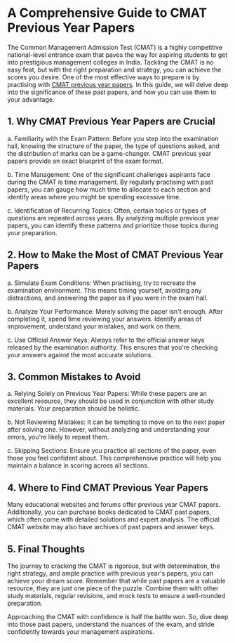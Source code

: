 <h1>A Comprehensive Guide to CMAT Previous Year Papers</h1>
        <p>The Common Management Admission Test (CMAT) is a highly competitive national-level entrance exam that paves the way for aspiring students to get into prestigious management colleges in India. Tackling the CMAT is no easy feat, but with the right preparation and strategy, you can achieve the scores you desire. One of the most effective ways to prepare is by practising with <a href="https://www.iquanta.in/test/cmat-previous-papers">CMAT previous year papers</a>. In this guide, we will delve deep into the significance of these past papers, and how you can use them to your advantage.</p>
        <h2>1. Why CMAT Previous Year Papers are Crucial</h2>
        <p>a. Familiarity with the Exam Pattern: Before you step into the examination hall, knowing the structure of the paper, the type of questions asked, and the distribution of marks can be a game-changer. CMAT previous year papers provide an exact blueprint of the exam format.</p>
        <p>b. Time Management: One of the significant challenges aspirants face during the CMAT is time management. By regularly practising with past papers, you can gauge how much time to allocate to each section and identify areas where you might be spending excessive time.</p>
        <p>c. Identification of Recurring Topics: Often, certain topics or types of questions are repeated across years. By analyzing multiple previous year papers, you can identify these patterns and prioritize those topics during your preparation.</p>
        <h2>2. How to Make the Most of CMAT Previous Year Papers</h2>
        <p>a. Simulate Exam Conditions: When practising, try to recreate the examination environment. This means timing yourself, avoiding any distractions, and answering the paper as if you were in the exam hall.</p>
        <p>b. Analyze Your Performance: Merely solving the paper isn't enough. After completing it, spend time reviewing your answers. Identify areas of improvement, understand your mistakes, and work on them.</p>
        <p>c. Use Official Answer Keys: Always refer to the official answer keys released by the examination authority. This ensures that you're checking your answers against the most accurate solutions.</p>
        <h2>3. Common Mistakes to Avoid</h2>
        <p>a. Relying Solely on Previous Year Papers: While these papers are an excellent resource, they should be used in conjunction with other study materials. Your preparation should be holistic.</p>
        <p>b. Not Reviewing Mistakes: It can be tempting to move on to the next paper after solving one. However, without analyzing and understanding your errors, you're likely to repeat them.</p>
        <p>c. Skipping Sections: Ensure you practice all sections of the paper, even those you feel confident about. This comprehensive practice will help you maintain a balance in scoring across all sections.</p>
        <h2>4. Where to Find CMAT Previous Year Papers</h2>
        <p>Many educational websites and forums offer previous year CMAT papers. Additionally, you can purchase books dedicated to CMAT past papers, which often come with detailed solutions and expert analysis. The official CMAT website may also have archives of past papers and answer keys.</p>
        <h2>5. Final Thoughts</h2>
        <p>The journey to cracking the CMAT is rigorous, but with determination, the right strategy, and ample practice with previous year's papers, you can achieve your dream score. Remember that while past papers are a valuable resource, they are just one piece of the puzzle. Combine them with other study materials, regular revisions, and mock tests to ensure a well-rounded preparation.</p>
        <p>Approaching the CMAT with confidence is half the battle won. So, dive deep into those past papers, understand the nuances of the exam, and stride confidently towards your management aspirations.</p>
